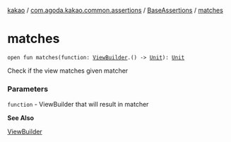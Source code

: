 [kakao](../../index.md) / [com.agoda.kakao.common.assertions](../index.md) / [BaseAssertions](index.md) / [matches](./matches.md)

# matches

`open fun matches(function: `[`ViewBuilder`](../../com.agoda.kakao.common.builders/-view-builder/index.md)`.() -> `[`Unit`](https://kotlinlang.org/api/latest/jvm/stdlib/kotlin/-unit/index.html)`): `[`Unit`](https://kotlinlang.org/api/latest/jvm/stdlib/kotlin/-unit/index.html)

Check if the view matches given matcher

### Parameters

`function` - ViewBuilder that will result in matcher

**See Also**

[ViewBuilder](../../com.agoda.kakao.common.builders/-view-builder/index.md)

